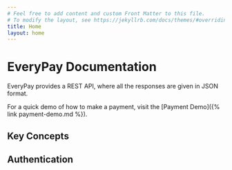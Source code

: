 ```yaml
---
# Feel free to add content and custom Front Matter to this file.
# To modify the layout, see https://jekyllrb.com/docs/themes/#overriding-theme-defaults
title: Home
layout: home
---
```


# EveryPay Documentation

EveryPay provides a REST API, where all the responses are given in JSON format.

For a quick demo of how to make a payment, visit the [Payment Demo]({% link payment-demo.md %}).

## Key Concepts

## Authentication



